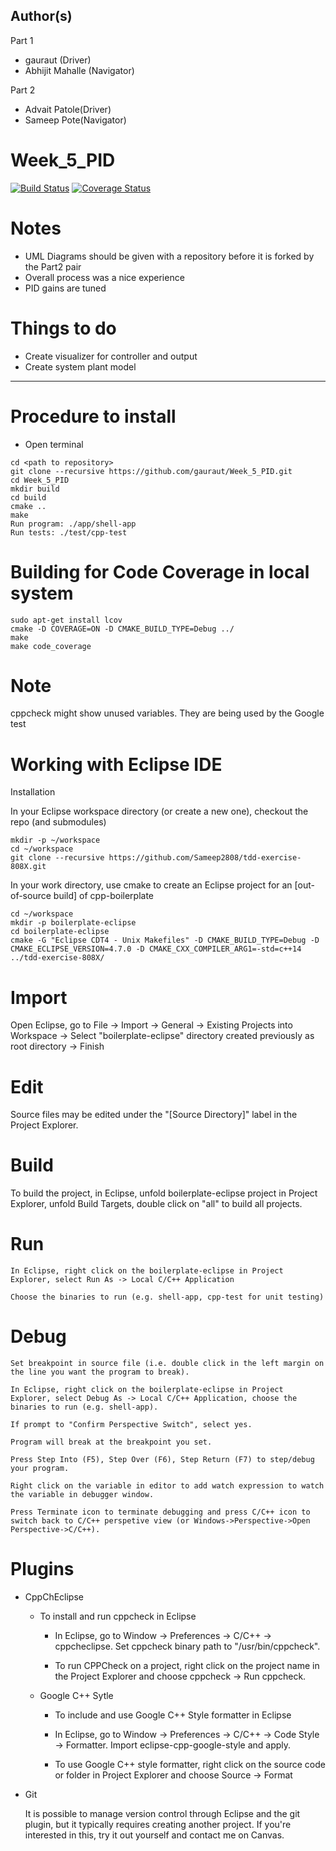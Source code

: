 ## Author(s)
Part 1
- gauraut (Driver)
- Abhijit Mahalle (Navigator)

Part 2
- Advait Patole(Driver)
- Sameep Pote(Navigator)

# Week_5_PID
[![Build Status](https://app.travis-ci.com/gauraut/Week_5_PID.svg?branch=master)](https://app.travis-ci.com/gauraut/Week_5_PID)
[![Coverage Status](https://coveralls.io/repos/github/gauraut/Week_5_PID/badge.svg?branch=master)](https://coveralls.io/github/gauraut/Week_5_PID?branch=master)

# Notes
- UML Diagrams should be given with a repository before it is forked by the Part2 pair
- Overall process was a nice experience
- PID gains are tuned

# Things to do 
- Create visualizer for controller and output
- Create system plant model
---
# Procedure to install
- Open terminal
```
cd <path to repository>
git clone --recursive https://github.com/gauraut/Week_5_PID.git
cd Week_5_PID
mkdir build
cd build
cmake ..
make
Run program: ./app/shell-app
Run tests: ./test/cpp-test
```
# Building for Code Coverage in local system
```
sudo apt-get install lcov
cmake -D COVERAGE=ON -D CMAKE_BUILD_TYPE=Debug ../
make
make code_coverage
```

# Note
cppcheck might show unused variables. They are being used by the Google test

# Working with Eclipse IDE

Installation

In your Eclipse workspace directory (or create a new one), checkout the repo (and submodules)

```
mkdir -p ~/workspace
cd ~/workspace
git clone --recursive https://github.com/Sameep2808/tdd-exercise-808X.git
```
In your work directory, use cmake to create an Eclipse project for an [out-of-source build] of cpp-boilerplate

```
cd ~/workspace
mkdir -p boilerplate-eclipse
cd boilerplate-eclipse
cmake -G "Eclipse CDT4 - Unix Makefiles" -D CMAKE_BUILD_TYPE=Debug -D CMAKE_ECLIPSE_VERSION=4.7.0 -D CMAKE_CXX_COMPILER_ARG1=-std=c++14 ../tdd-exercise-808X/
```
# Import

Open Eclipse, go to File -> Import -> General -> Existing Projects into Workspace -> Select "boilerplate-eclipse" directory created previously as root directory -> Finish
# Edit

Source files may be edited under the "[Source Directory]" label in the Project Explorer.
# Build

To build the project, in Eclipse, unfold boilerplate-eclipse project in Project Explorer, unfold Build Targets, double click on "all" to build all projects.
# Run

    In Eclipse, right click on the boilerplate-eclipse in Project Explorer, select Run As -> Local C/C++ Application

    Choose the binaries to run (e.g. shell-app, cpp-test for unit testing)

# Debug

    Set breakpoint in source file (i.e. double click in the left margin on the line you want the program to break).

    In Eclipse, right click on the boilerplate-eclipse in Project Explorer, select Debug As -> Local C/C++ Application, choose the binaries to run (e.g. shell-app).

    If prompt to "Confirm Perspective Switch", select yes.

    Program will break at the breakpoint you set.

    Press Step Into (F5), Step Over (F6), Step Return (F7) to step/debug your program.

    Right click on the variable in editor to add watch expression to watch the variable in debugger window.

    Press Terminate icon to terminate debugging and press C/C++ icon to switch back to C/C++ perspetive view (or Windows->Perspective->Open Perspective->C/C++).

# Plugins

- CppChEclipse

   - To install and run cppcheck in Eclipse

      -  In Eclipse, go to Window -> Preferences -> C/C++ -> cppcheclipse. Set cppcheck binary path to "/usr/bin/cppcheck".

      - To run CPPCheck on a project, right click on the project name in the Project Explorer and choose cppcheck -> Run cppcheck.

   - Google C++ Sytle

      - To include and use Google C++ Style formatter in Eclipse

      -  In Eclipse, go to Window -> Preferences -> C/C++ -> Code Style -> Formatter. Import eclipse-cpp-google-style and apply.

      -  To use Google C++ style formatter, right click on the source code or folder in Project Explorer and choose Source -> Format

- Git

    It is possible to manage version control through Eclipse and the git plugin, but it typically requires creating another project. If you're interested in this, try it out yourself and contact me on Canvas.

